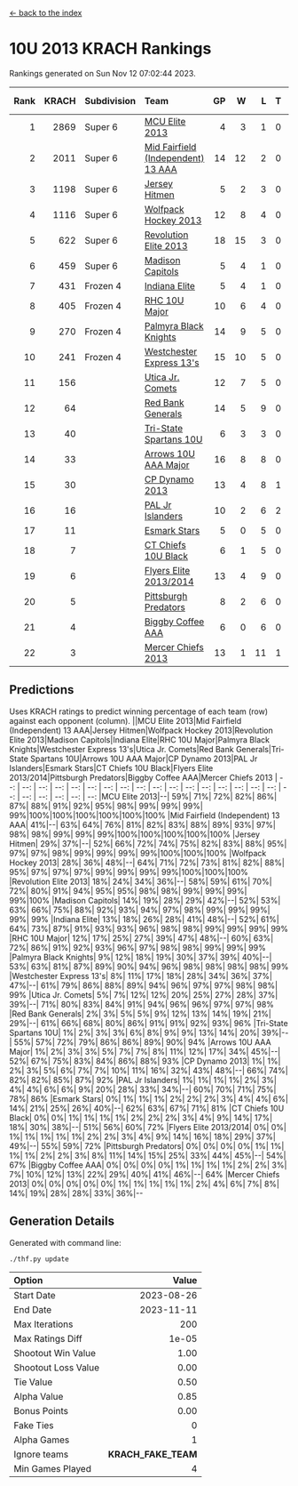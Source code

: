 [<- back to the index](readme.md)
# 10U 2013 KRACH Rankings
Rankings generated on Sun Nov 12 07:02:44 2023.

Rank|KRACH|Subdivision|Team|GP|W|L|T|OTW|OTL|SoS|Exp Wins|Win Diff
---:|---:|:---|:---|---:|---:|---:|---:|---:|---:|---:|---:|---:
1|2869|Super 6|[MCU Elite 2013](https://gamesheetstats.com/seasons/3664/teams/140889/schedule)|4|3|1|0|0|0|926|3.8|-0.0
2|2011|Super 6|[Mid Fairfield (Independent) 13 AAA](https://gamesheetstats.com/seasons/3664/teams/140891/schedule)|14|12|2|0|2|0|408|12.8|-0.0
3|1198|Super 6|[Jersey Hitmen](https://gamesheetstats.com/seasons/3664/teams/140893/schedule)|5|2|3|0|0|1|1814|2.8|-0.0
4|1116|Super 6|[Wolfpack Hockey 2013](https://gamesheetstats.com/seasons/3664/teams/140894/schedule)|12|8|4|0|0|1|861|8.8|-0.0
5|622|Super 6|[Revolution Elite 2013](https://gamesheetstats.com/seasons/3664/teams/140904/schedule)|18|15|3|0|2|0|310|15.8|-0.0
6|459|Super 6|[Madison Capitols](https://gamesheetstats.com/seasons/3664/teams/162460/schedule)|5|4|1|0|1|0|158|4.9|0.0
7|431|Frozen 4|[Indiana Elite](https://gamesheetstats.com/seasons/3664/teams/144358/schedule)|5|4|1|0|0|0|162|4.9|0.0
8|405|Frozen 4|[RHC 10U Major](https://gamesheetstats.com/seasons/3664/teams/140895/schedule)|10|6|4|0|1|1|638|6.8|-0.0
9|270|Frozen 4|[Palmyra Black Knights](https://gamesheetstats.com/seasons/3664/teams/140906/schedule)|14|9|5|0|0|1|367|9.8|-0.0
10|241|Frozen 4|[Westchester Express 13's](https://gamesheetstats.com/seasons/3664/teams/140899/schedule)|15|10|5|0|0|1|265|10.8|-0.0
11|156||[Utica Jr. Comets](https://gamesheetstats.com/seasons/3664/teams/140900/schedule)|12|7|5|0|3|0|156|7.8|-0.0
12|64||[Red Bank Generals](https://gamesheetstats.com/seasons/3664/teams/140896/schedule)|14|5|9|0|0|2|395|5.8|-0.0
13|40||[Tri-State Spartans 10U](https://gamesheetstats.com/seasons/3664/teams/144359/schedule)|6|3|3|0|0|1|195|3.9|0.0
14|33||[Arrows 10U AAA Major](https://gamesheetstats.com/seasons/3664/teams/140902/schedule)|16|8|8|0|0|1|108|8.8|-0.0
15|30||[CP Dynamo 2013](https://gamesheetstats.com/seasons/3664/teams/140901/schedule)|13|4|8|1|0|1|424|5.3|-0.0
16|16||[PAL Jr Islanders](https://gamesheetstats.com/seasons/3664/teams/140903/schedule)|10|2|6|2|1|0|333|3.8|-0.0
17|11||[Esmark Stars](https://gamesheetstats.com/seasons/3664/teams/140905/schedule)|5|0|5|0|0|0|402|0.8|-0.0
18|7||[CT Chiefs 10U Black](https://gamesheetstats.com/seasons/3664/teams/140892/schedule)|6|1|5|0|0|0|54|1.8|-0.0
19|6||[Flyers Elite 2013/2014](https://gamesheetstats.com/seasons/3664/teams/140898/schedule)|13|4|9|0|0|0|135|4.8|-0.0
20|5||[Pittsburgh Predators](https://gamesheetstats.com/seasons/3664/teams/140907/schedule)|8|2|6|0|0|0|201|2.8|-0.0
21|4||[Biggby Coffee AAA](https://gamesheetstats.com/seasons/3664/teams/144357/schedule)|6|0|6|0|0|0|206|0.9|0.0
22|3||[Mercer Chiefs 2013](https://gamesheetstats.com/seasons/3664/teams/140897/schedule)|13|1|11|1|0|0|318|2.3|-0.0

## Predictions
Uses KRACH ratings to predict winning percentage of each team (row) against each opponent (column).
||MCU Elite 2013|Mid Fairfield (Independent) 13 AAA|Jersey Hitmen|Wolfpack Hockey 2013|Revolution Elite 2013|Madison Capitols|Indiana Elite|RHC 10U Major|Palmyra Black Knights|Westchester Express 13's|Utica Jr. Comets|Red Bank Generals|Tri-State Spartans 10U|Arrows 10U AAA Major|CP Dynamo 2013|PAL Jr Islanders|Esmark Stars|CT Chiefs 10U Black|Flyers Elite 2013/2014|Pittsburgh Predators|Biggby Coffee AAA|Mercer Chiefs 2013
| --: | --: | --: | --: | --: | --: | --: | --: | --: | --: | --: | --: | --: | --: | --: | --: | --: | --: | --: | --: | --: | --: | --: 
|MCU Elite 2013|--| 59%| 71%| 72%| 82%| 86%| 87%| 88%| 91%| 92%| 95%| 98%| 99%| 99%| 99%| 99%|100%|100%|100%|100%|100%|100%
|Mid Fairfield (Independent) 13 AAA| 41%|--| 63%| 64%| 76%| 81%| 82%| 83%| 88%| 89%| 93%| 97%| 98%| 98%| 99%| 99%| 99%|100%|100%|100%|100%|100%
|Jersey Hitmen| 29%| 37%|--| 52%| 66%| 72%| 74%| 75%| 82%| 83%| 88%| 95%| 97%| 97%| 98%| 99%| 99%| 99%| 99%|100%|100%|100%
|Wolfpack Hockey 2013| 28%| 36%| 48%|--| 64%| 71%| 72%| 73%| 81%| 82%| 88%| 95%| 97%| 97%| 97%| 99%| 99%| 99%| 99%|100%|100%|100%
|Revolution Elite 2013| 18%| 24%| 34%| 36%|--| 58%| 59%| 61%| 70%| 72%| 80%| 91%| 94%| 95%| 95%| 98%| 98%| 99%| 99%| 99%| 99%|100%
|Madison Capitols| 14%| 19%| 28%| 29%| 42%|--| 52%| 53%| 63%| 66%| 75%| 88%| 92%| 93%| 94%| 97%| 98%| 99%| 99%| 99%| 99%| 99%
|Indiana Elite| 13%| 18%| 26%| 28%| 41%| 48%|--| 52%| 61%| 64%| 73%| 87%| 91%| 93%| 93%| 96%| 98%| 98%| 99%| 99%| 99%| 99%
|RHC 10U Major| 12%| 17%| 25%| 27%| 39%| 47%| 48%|--| 60%| 63%| 72%| 86%| 91%| 92%| 93%| 96%| 97%| 98%| 98%| 99%| 99%| 99%
|Palmyra Black Knights|  9%| 12%| 18%| 19%| 30%| 37%| 39%| 40%|--| 53%| 63%| 81%| 87%| 89%| 90%| 94%| 96%| 98%| 98%| 98%| 98%| 99%
|Westchester Express 13's|  8%| 11%| 17%| 18%| 28%| 34%| 36%| 37%| 47%|--| 61%| 79%| 86%| 88%| 89%| 94%| 96%| 97%| 97%| 98%| 98%| 99%
|Utica Jr. Comets|  5%|  7%| 12%| 12%| 20%| 25%| 27%| 28%| 37%| 39%|--| 71%| 80%| 83%| 84%| 91%| 94%| 96%| 96%| 97%| 97%| 98%
|Red Bank Generals|  2%|  3%|  5%|  5%|  9%| 12%| 13%| 14%| 19%| 21%| 29%|--| 61%| 66%| 68%| 80%| 86%| 91%| 91%| 92%| 93%| 96%
|Tri-State Spartans 10U|  1%|  2%|  3%|  3%|  6%|  8%|  9%|  9%| 13%| 14%| 20%| 39%|--| 55%| 57%| 72%| 79%| 86%| 86%| 89%| 90%| 94%
|Arrows 10U AAA Major|  1%|  2%|  3%|  3%|  5%|  7%|  7%|  8%| 11%| 12%| 17%| 34%| 45%|--| 52%| 67%| 75%| 83%| 84%| 86%| 88%| 93%
|CP Dynamo 2013|  1%|  1%|  2%|  3%|  5%|  6%|  7%|  7%| 10%| 11%| 16%| 32%| 43%| 48%|--| 66%| 74%| 82%| 82%| 85%| 87%| 92%
|PAL Jr Islanders|  1%|  1%|  1%|  1%|  2%|  3%|  4%|  4%|  6%|  6%|  9%| 20%| 28%| 33%| 34%|--| 60%| 70%| 71%| 75%| 78%| 86%
|Esmark Stars|  0%|  1%|  1%|  1%|  2%|  2%|  2%|  3%|  4%|  4%|  6%| 14%| 21%| 25%| 26%| 40%|--| 62%| 63%| 67%| 71%| 81%
|CT Chiefs 10U Black|  0%|  0%|  1%|  1%|  1%|  1%|  2%|  2%|  2%|  3%|  4%|  9%| 14%| 17%| 18%| 30%| 38%|--| 51%| 56%| 60%| 72%
|Flyers Elite 2013/2014|  0%|  0%|  1%|  1%|  1%|  1%|  1%|  2%|  2%|  3%|  4%|  9%| 14%| 16%| 18%| 29%| 37%| 49%|--| 55%| 59%| 72%
|Pittsburgh Predators|  0%|  0%|  0%|  0%|  1%|  1%|  1%|  1%|  2%|  2%|  3%|  8%| 11%| 14%| 15%| 25%| 33%| 44%| 45%|--| 54%| 67%
|Biggby Coffee AAA|  0%|  0%|  0%|  0%|  1%|  1%|  1%|  1%|  2%|  2%|  3%|  7%| 10%| 12%| 13%| 22%| 29%| 40%| 41%| 46%|--| 64%
|Mercer Chiefs 2013|  0%|  0%|  0%|  0%|  0%|  1%|  1%|  1%|  1%|  1%|  2%|  4%|  6%|  7%|  8%| 14%| 19%| 28%| 28%| 33%| 36%|--

## Generation Details

Generated with command line:
```
./thf.py update
```

| Option | Value |
| :----- | ----: |
| Start Date | 2023-08-26 |
| End Date | 2023-11-11 |
| Max Iterations | 200 |
| Max Ratings Diff | 1e-05 |
| Shootout Win Value | 1.00 |
| Shootout Loss Value | 0.00 |
| Tie Value | 0.50 |
| Alpha Value | 0.85 |
| Bonus Points | 0.00 |
| Fake Ties | 0 |
| Alpha Games | 1 |
| Ignore teams | __KRACH_FAKE_TEAM__ |
| Min Games Played | 4 |


